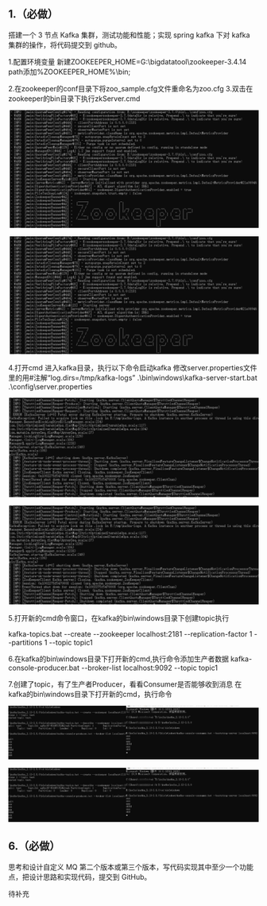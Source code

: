 ## **1.（必做）**

搭建一个 3 节点 Kafka 集群，测试功能和性能；实现 spring kafka 下对 kafka 集群的操作，将代码提交到 github。

1.配置环境变量
新建ZOOKEEPER_HOME=G:\bigdatatool\zookeeper-3.4.14
path添加%ZOOKEEPER_HOME%\bin;

2.在zookeeper的conf目录下将zoo_sample.cfg文件重命名为zoo.cfg
3.双击在zookeeper的bin目录下执行zkServer.cmd

![image-20220729000438193](README.assets/image-20220729000438193.png)

![](https://github.com/xujingtian/geektimeJava/blob/master/week13/README.assets/image-20220729000438193.png)

4.打开cmd 进入kafka目录，执行以下命令启动kafka
修改server.properties文件里的用#注解“log.dirs=/tmp/kafka-logs”
.\bin\windows\kafka-server-start.bat .\config\server.properties

![image-20220729000519268](README.assets/image-20220729000519268.png)



![](https://github.com/xujingtian/geektimeJava/blob/master/week13/README.assets/image-20220729000519268.png)

5.打开新的cmd命令窗口，在kafka的bin\windows目录下创建topic执行

kafka-topics.bat --create --zookeeper localhost:2181 --replication-factor 1 --partitions 1 --topic topic1

6.在kafka的bin\windows目录下打开新的cmd,执行命令添加生产者数据
kafka-console-producer.bat --broker-list localhost:9092 --topic topic1

7.创建了topic，有了生产者Producer，看看Consumer是否能够收到消息
在kafka的bin\windows目录下打开新的cmd，执行命令

![image-20220729000554454](README.assets/image-20220729000554454.png)

![](https://github.com/xujingtian/geektimeJava/blob/master/week13/README.assets/image-20220729000554454.png)

## **6.（必做）**

思考和设计自定义 MQ 第二个版本或第三个版本，写代码实现其中至少一个功能点，把设计思路和实现代码，提交到 GitHub。

待补充